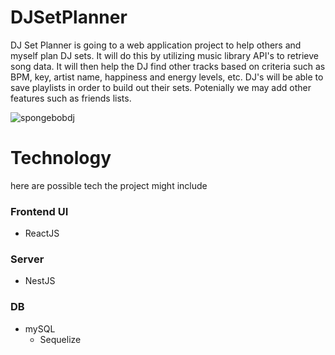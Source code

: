 # DJSetPlanner

DJ Set Planner is going to a web application project to help others and myself plan DJ sets. It will do this by utilizing music library API's to retrieve song data. It will then help the DJ find other tracks based on criteria such as BPM, key, artist name, happiness and energy levels, etc. 
DJ's will be able to save playlists in order to build out their sets. Potenially we may add other features such as friends lists.

![spongebobdj](https://github.com/user-attachments/assets/8961554d-f72e-4836-99f4-6f9d242b2949)



# Technology
here are possible tech the project might include

### Frontend UI
- ReactJS

### Server
- NestJS

### DB
- mySQL
  - Sequelize


